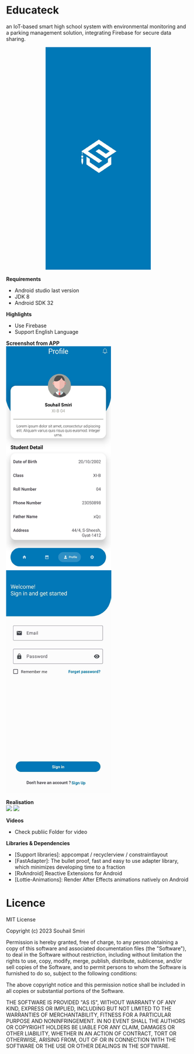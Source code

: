# Educateck
an IoT-based smart high school system with environmental monitoring and a parking management solution, integrating Firebase for secure data sharing.

<p align="center"><img src="publiic/Screenshot_1.png" /></p>

**Requirements**
- Android studio last version
- JDK 8
- Android SDK 32


**Highlights**
- Use Firebase 
- Support English Language


**Screenshot from APP**
</br>
<img src="publiic/Screenshot_2.png" />
<img src="publiic/Screenshot_3.png" />



**Realisation**
</br>
<img src="Assets/Realisation1.jpg" />
<img src="Assets/Realisation2.jpg" />


**Videos**
- Check publiic Folder for video


**Libraries & Dependencies**
- [Support libraries]: appcompat / recyclerview / constraintlayout
- [FastAdapter]: The bullet proof, fast and easy to use adapter library, which minimizes developing time to a fraction
- [RxAndroid] Reactive Extensions for Android
- [Lottie-Animations]: Render After Effects animations natively on Android



# Licence

MIT License

Copyright (c) 2023 Souhail Smiri

Permission is hereby granted, free of charge, to any person obtaining a copy
of this software and associated documentation files (the "Software"), to deal
in the Software without restriction, including without limitation the rights
to use, copy, modify, merge, publish, distribute, sublicense, and/or sell
copies of the Software, and to permit persons to whom the Software is
furnished to do so, subject to the following conditions:

The above copyright notice and this permission notice shall be included in all
copies or substantial portions of the Software.

THE SOFTWARE IS PROVIDED "AS IS", WITHOUT WARRANTY OF ANY KIND, EXPRESS OR
IMPLIED, INCLUDING BUT NOT LIMITED TO THE WARRANTIES OF MERCHANTABILITY,
FITNESS FOR A PARTICULAR PURPOSE AND NONINFRINGEMENT. IN NO EVENT SHALL THE
AUTHORS OR COPYRIGHT HOLDERS BE LIABLE FOR ANY CLAIM, DAMAGES OR OTHER
LIABILITY, WHETHER IN AN ACTION OF CONTRACT, TORT OR OTHERWISE, ARISING FROM,
OUT OF OR IN CONNECTION WITH THE SOFTWARE OR THE USE OR OTHER DEALINGS IN THE
SOFTWARE.

